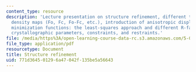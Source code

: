 ```yaml
---
content_type: resource
description: 'Lecture presentation on structure refinement, different types of electron
  density maps (Fo, Fc, Fo-Fc, etc.), introduction of anisotropic displacement parameters,
  minimization functions: the least-squares approach and different R-factors, and
  crystallographic parameters, constraints, and restraints.'
file: /media/https%3A/open-learning-course-data-rc.s3.amazonaws.com/5-069-crystal-structure-analysis-spring-2010/771d364501296a47042f135be5a56643_refine_hand1_rev.pdf
file_type: application/pdf
resourcetype: Document
title: Structure refinement
uid: 771d3645-0129-6a47-042f-135be5a56643
---
```

